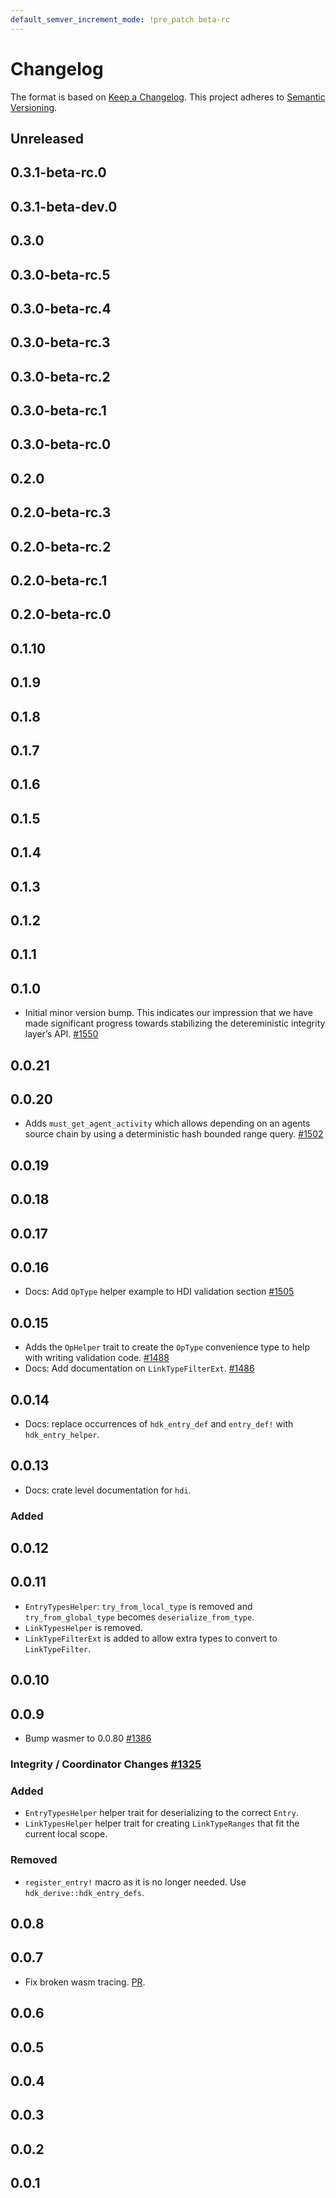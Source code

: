 ```yaml
---
default_semver_increment_mode: !pre_patch beta-rc
---
```

# Changelog

The format is based on [Keep a Changelog](https://keepachangelog.com/en/1.0.0/). This project adheres to [Semantic Versioning](https://semver.org/spec/v2.0.0.html).

## Unreleased

## 0.3.1-beta-rc.0

## 0.3.1-beta-dev.0

## 0.3.0

## 0.3.0-beta-rc.5

## 0.3.0-beta-rc.4

## 0.3.0-beta-rc.3

## 0.3.0-beta-rc.2

## 0.3.0-beta-rc.1

## 0.3.0-beta-rc.0

## 0.2.0

## 0.2.0-beta-rc.3

## 0.2.0-beta-rc.2

## 0.2.0-beta-rc.1

## 0.2.0-beta-rc.0

## 0.1.10

## 0.1.9

## 0.1.8

## 0.1.7

## 0.1.6

## 0.1.5

## 0.1.4

## 0.1.3

## 0.1.2

## 0.1.1

## 0.1.0

- Initial minor version bump. This indicates our impression that we have made significant progress towards stabilizing the detereministic integrity layer’s API. [\#1550](https://github.com/holochain/holochain/pull/1550)

## 0.0.21

## 0.0.20

- Adds `must_get_agent_activity` which allows depending on an agents source chain by using a deterministic hash bounded range query. [\#1502](https://github.com/holochain/holochain/pull/1502)

## 0.0.19

## 0.0.18

## 0.0.17

## 0.0.16

- Docs: Add `OpType` helper example to HDI validation section [\#1505](https://github.com/holochain/holochain/pull/1505)

## 0.0.15

- Adds the `OpHelper` trait to create the `OpType` convenience type to help with writing validation code. [\#1488](https://github.com/holochain/holochain/pull/1488)
- Docs: Add documentation on `LinkTypeFilterExt`. [\#1486](https://github.com/holochain/holochain/pull/1486)

## 0.0.14

- Docs: replace occurrences of `hdk_entry_def` and `entry_def!` with `hdk_entry_helper`.

## 0.0.13

- Docs: crate level documentation for `hdi`.

### Added

## 0.0.12

## 0.0.11

- `EntryTypesHelper`: `try_from_local_type` is removed and `try_from_global_type` becomes `deserialize_from_type`.
- `LinkTypesHelper` is removed.
- `LinkTypeFilterExt` is added to allow extra types to convert to `LinkTypeFilter`.

## 0.0.10

## 0.0.9

- Bump wasmer to 0.0.80 [\#1386](https://github.com/holochain/holochain/pull/1386)

### Integrity / Coordinator Changes [\#1325](https://github.com/holochain/holochain/pull/1325)

### Added

- `EntryTypesHelper` helper trait for deserializing to the correct `Entry`.
- `LinkTypesHelper` helper trait for creating `LinkTypeRanges` that fit the current local scope.

### Removed

- `register_entry!` macro as it is no longer needed. Use `hdk_derive::hdk_entry_defs`.

## 0.0.8

## 0.0.7

- Fix broken wasm tracing. [PR](https://github.com/holochain/holochain/pull/1389).

## 0.0.6

## 0.0.5

## 0.0.4

## 0.0.3

## 0.0.2

## 0.0.1

